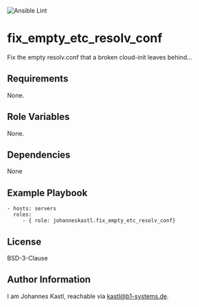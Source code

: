 ![Ansible Lint](https://github.com/johanneskastl/ansible-role-fix_empty_etc_resolv_conf/workflows/Ansible%20Lint/badge.svg)

fix_empty_etc_resolv_conf
=========

Fix the empty resolv.conf that a broken cloud-init leaves behind...

Requirements
------------

None.

Role Variables
--------------

None.

Dependencies
------------

None

Example Playbook
----------------

    - hosts: servers
      roles:
         - { role: johanneskastl.fix_empty_etc_resolv_conf}

License
-------

BSD-3-Clause

Author Information
------------------

I am Johannes Kastl, reachable via kastl@b1-systems.de.
